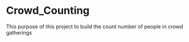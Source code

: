 # Crowd_Counting
This purpose of this project to build the count number of people in crowd gatherings
